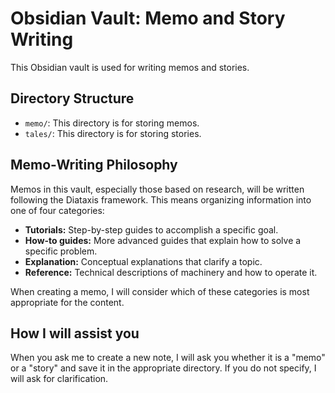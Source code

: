 
# Obsidian Vault: Memo and Story Writing

This Obsidian vault is used for writing memos and stories.

## Directory Structure

*   `memo/`: This directory is for storing memos.
*   `tales/`: This directory is for storing stories.

## Memo-Writing Philosophy

Memos in this vault, especially those based on research, will be written following the Diataxis framework. This means organizing information into one of four categories:

*   **Tutorials:** Step-by-step guides to accomplish a specific goal.
*   **How-to guides:** More advanced guides that explain how to solve a specific problem.
*   **Explanation:** Conceptual explanations that clarify a topic.
*   **Reference:** Technical descriptions of machinery and how to operate it.

When creating a memo, I will consider which of these categories is most appropriate for the content.

## How I will assist you

When you ask me to create a new note, I will ask you whether it is a "memo" or a "story" and save it in the appropriate directory. If you do not specify, I will ask for clarification.
